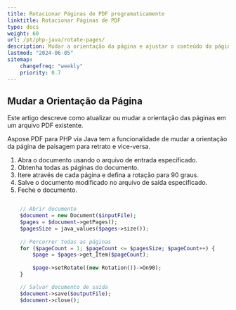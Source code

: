 ```yaml
---
title: Rotacionar Páginas de PDF programaticamente
linktitle: Rotacionar Páginas de PDF
type: docs
weight: 60
url: /pt/php-java/rotate-pages/
description: Mudar a orientação da página e ajustar o conteúdo da página para a nova orientação usando Java.
lastmod: "2024-06-05"
sitemap:
    changefreq: "weekly"
    priority: 0.7
---
```


## Mudar a Orientação da Página

Este artigo descreve como atualizar ou mudar a orientação das páginas em um arquivo PDF existente.

Aspose.PDF para PHP via Java tem a funcionalidade de mudar a orientação da página de paisagem para retrato e vice-versa.

1. Abra o documento usando o arquivo de entrada especificado.
1. Obtenha todas as páginas do documento.
1. Itere através de cada página e defina a rotação para 90 graus.
1. Salve o documento modificado no arquivo de saída especificado.
1. Feche o documento.

```php

    // Abrir documento
    $document = new Document($inputFile);                
    $pages = $document->getPages();
    $pagesSize = java_values($pages->size());
       
    // Percorrer todas as páginas
    for ($pageCount = 1; $pageCount <= $pagesSize; $pageCount++) {
        $page = $pages->get_Item($pageCount);
       
        $page->setRotate((new Rotation())->On90);
    }

    // Salvar documento de saída
    $document->save($outputFile);
    $document->close();
```